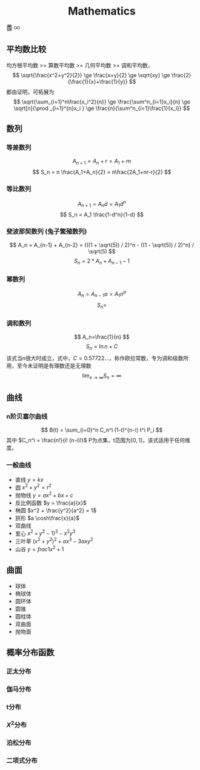 <h1 style='text-align: center;'>Mathematics</h1>

<svg xmlns="http://www.w3.org/2000/svg" width="16" height="16" fill="currentColor" viewBox="0 0 16 16"><path d="M12 1a1 1 0 0 1 1 1v12a1 1 0 0 1-1 1H4a1 1 0 0 1-1-1V2a1 1 0 0 1 1-1h8zM4 0a2 2 0 0 0-2 2v12a2 2 0 0 0 2 2h8a2 2 0 0 0 2-2V2a2 2 0 0 0-2-2H4z"/><path d="M4 2.5a.5.5 0 0 1 .5-.5h7a.5.5 0 0 1 .5.5v2a.5.5 0 0 1-.5.5h-7a.5.5 0 0 1-.5-.5v-2zm0 4a.5.5 0 0 1 .5-.5h1a.5.5 0 0 1 .5.5v1a.5.5 0 0 1-.5.5h-1a.5.5 0 0 1-.5-.5v-1zm0 3a.5.5 0 0 1 .5-.5h1a.5.5 0 0 1 .5.5v1a.5.5 0 0 1-.5.5h-1a.5.5 0 0 1-.5-.5v-1zm0 3a.5.5 0 0 1 .5-.5h1a.5.5 0 0 1 .5.5v1a.5.5 0 0 1-.5.5h-1a.5.5 0 0 1-.5-.5v-1zm3-6a.5.5 0 0 1 .5-.5h1a.5.5 0 0 1 .5.5v1a.5.5 0 0 1-.5.5h-1a.5.5 0 0 1-.5-.5v-1zm0 3a.5.5 0 0 1 .5-.5h1a.5.5 0 0 1 .5.5v1a.5.5 0 0 1-.5.5h-1a.5.5 0 0 1-.5-.5v-1zm0 3a.5.5 0 0 1 .5-.5h1a.5.5 0 0 1 .5.5v1a.5.5 0 0 1-.5.5h-1a.5.5 0 0 1-.5-.5v-1zm3-6a.5.5 0 0 1 .5-.5h1a.5.5 0 0 1 .5.5v1a.5.5 0 0 1-.5.5h-1a.5.5 0 0 1-.5-.5v-1zm0 3a.5.5 0 0 1 .5-.5h1a.5.5 0 0 1 .5.5v4a.5.5 0 0 1-.5.5h-1a.5.5 0 0 1-.5-.5v-4z"/></svg>
<svg xmlns="http://www.w3.org/2000/svg" width="16" height="16" fill="currentColor" viewBox="0 0 16 16"><path d="M5.68 5.792 7.345 7.75 5.681 9.708a2.75 2.75 0 1 1 0-3.916ZM8 6.978 6.416 5.113l-.014-.015a3.75 3.75 0 1 0 0 5.304l.014-.015L8 8.522l1.584 1.865.014.015a3.75 3.75 0 1 0 0-5.304l-.014.015L8 6.978Zm.656.772 1.663-1.958a2.75 2.75 0 1 1 0 3.916L8.656 7.75Z"/></svg>

## 平均数比较

均方根平均数 >= 算数平均数 >= 几何平均数 >= 调和平均数，
$$
\sqrt{\frac{x^2+y^2}{2}} \ge \frac{x+y}{2} \ge \sqrt{xy} \ge \frac{2}{\frac{1}{x}+\frac{1}{y}}
$$
都由证明，可拓展为
$$
\sqrt{\sum_{i=1}^n\frac{x_i^2}{n}} \ge \frac{\sum^n_{i=1}x_i}{n} \ge \sqrt[n]{\prod _{i=1}^{n}x_i } \ge \frac{n}{\sum^n_{i=1}\frac{1}{x_i}}
$$

## 数列

### 等差数列

$$
A_{n+1} = A_n + r = A_1 + rn
$$
$$
S_n = n \frac{A_1+A_n}{2} = n\frac{2A_1+nr-r}{2}
$$

### 等比数列

$$
A_{n+1} = A_n d = A_1 d^n
$$
$$
S_n = A_1 \frac{1-d^n}{1-d}
$$

### 斐波那契数列 (兔子繁殖数列)

$$
A_n = A_{n-1} + A_{n-2} = (((1 + \sqrt(5)) / 2)^n - ((1 - \sqrt(5)) / 2)^n) / \sqrt(5)
$$
$$
S_n = 2 * A_n + A_{n-1} - 1
$$

### 幂数列

$$
A_n = A_{n-1} a = A_1 n^a
$$
$$
S_n = 
$$

### 调和数列

$$
A_n=\frac{1}{n}
$$
$$
S_n=\ln n+C
$$
该式当n很大时成立，式中，$C=0.57722...$，称作欧拉常数，专为调和级数所用，至今未证明是有理数还是无理数
$$
\lim_{x \to \infty} S_n = \infty
$$

## 曲线

### n阶贝塞尔曲线

$$
B(t) = \sum_{i=0}^n C_n^i (1-t)^{n-i} t^i P_i
$$
其中
$C_n^i = \frac{n!}{i! (n-i)!}$
P为点集，t范围为$[0,1]$，该式适用于任何维度。

### 一般曲线

- 直线 $y = kx$
- 圆 $x^2 + y^2 = r^2$
- 抛物线 $y = ax^2 + bx + c$
- 反比例函数 $y = \frac{a}{x}$
- 椭圆 $x^2 + \frac{y^2}{a^2} = 1$
- 拱形 $a \cosh\frac{x}{a}$
- 双曲线
- 爱心 $x^2 + y^2 - 1)^3 - x^2 y^3$
- 三叶草 $(x^2 + y^2)^2 + ax^3 - 3axy^2$
- 山谷 $y = frac{1}{x^2 + 1}$

## 曲面

- 球体
- 椭球体
- 圆环体 
- 圆锥
- 圆柱体
- 双曲面
- 抛物面

## 概率分布函数

### 正太分布

### 伽马分布

### t分布

### $X^2$分布

### 泊松分布

### 二项式分布